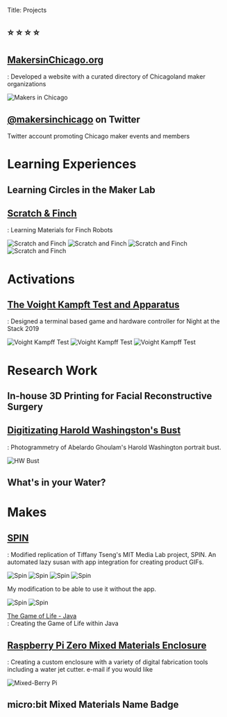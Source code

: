 Title: Projects

## ⭐ ⭐ ⭐ ⭐


## [MakersinChicago.org](http://makersinchicago.org)  
: Developed a website with a curated directory of Chicagoland maker organizations

![Makers in Chicago](/images/star.svg)

## [@makersinchicago](https://twitter.com/makersinchicago) on Twitter
Twitter account promoting Chicago maker events and members

# Learning Experiences

## Learning Circles in the Maker Lab

## [Scratch & Finch](https://drive.google.com/drive/folders/0B8QHDZo-SrgETkpTMXdfX1E4Yjg)  
: Learning Materials for Finch Robots  

![Scratch and Finch](/images/sf1.png)
![Scratch and Finch](/images/sf2.jpg)
![Scratch and Finch](/images/sf3.jpg)
![Scratch and Finch](/images/sf4.jpg)

# Activations

## [The Voight Kampft Test and Apparatus](/voight-kampft-test-java)
: Designed a terminal based game and hardware controller for Night at the Stack 2019

![Voight Kampff Test](/images/vkt1.jpg)
![Voight Kampff Test](/images/vkt2.jpg)
![Voight Kampff Test](/images/vkt3.jpg)

# Research Work

## In-house 3D Printing for Facial Reconstructive Surgery

## [Digitizating Harold Washingston's Bust](https://www.chipublib.org/news/diy-mayor-harold-washington-bust/)  
: Photogrammetry of Abelardo Ghoulam's Harold Washington portrait bust.  

![HW Bust](/images/hwb.jpg)

## What's in your Water?

# Makes

## [SPIN](https://www.youtube.com/watch?v=LSsDg8IHOO4)
: Modified replication of Tiffany Tseng's MIT Media Lab project, SPIN. An automated lazy susan with app integration for creating product GIFs.  

![Spin](/images/spin1.jpg)
![Spin](/images/spin2.jpg)
![Spin](/images/spin3.jpg)
![Spin](/images/spin4.jpg)

My modification to be able to use it without the app.

![Spin](/images/spin5.jpg)
![Spin](/images/spin6.jpg)

[The Game of Life - Java](/game-of-life-java)  
: Creating the Game of Life within Java  

## [Raspberry Pi Zero Mixed Materials Enclosure](/raspi-case)
: Creating a custom enclosure with a variety of digital fabrication tools including a water jet cutter. e-mail if you would like 

![Mixed-Berry Pi](/images/raspberrypizerocam.png)

## micro:bit Mixed Materials Name Badge

